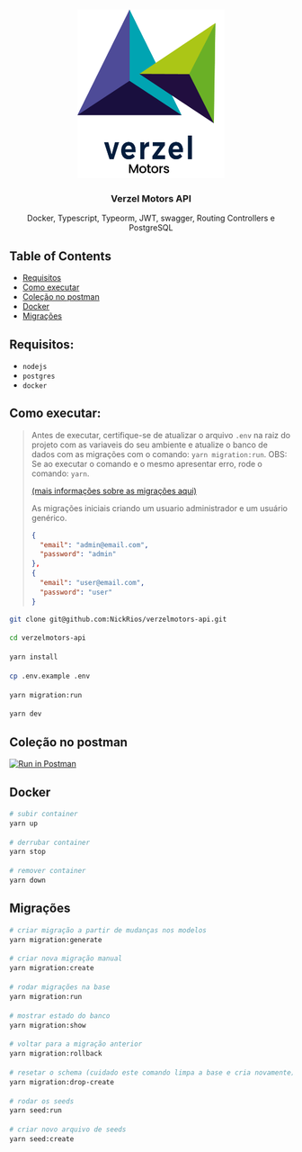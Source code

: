 <br />
<p align="center">
  <a href="https://github.com/NickRios/verzelmotors-api">
    <img src="./assets/Logo.png" alt="Logo" height="300">
  </a>

  <h3 align="center">Verzel Motors API</h3>

  <p align="center">
    Docker, Typescript, Typeorm, JWT, swagger, Routing Controllers e PostgreSQL
    <br />
  </p>
</p>

## Table of Contents

- [Requisitos](#requisitos)
- [Como executar](#como-executar)
- [Coleção no postman](#coleção-no-postman)
- [Docker](#docker)
- [Migrações](#migrações)

## Requisitos:

- `nodejs`
- `postgres`
- `docker`

## Como executar:

> Antes de executar, certifique-se de atualizar o arquivo `.env` na raiz do projeto com as variaveis do seu ambiente e atualize o banco de dados com as migrações com o comando: `yarn migration:run`. OBS: Se ao executar o comando e o mesmo apresentar erro, rode o comando: `yarn`.
>
> [(mais informações sobre as migrações aqui)](#migrações)
>
> As migrações iniciais criando um usuario administrador e um usuário genérico.
>
> ```json
> {
>   "email": "admin@email.com",
>   "password": "admin"
> },
> {
>   "email": "user@email.com",
>   "password": "user"
> }
> ```

```sh
git clone git@github.com:NickRios/verzelmotors-api.git

cd verzelmotors-api

yarn install

cp .env.example .env

yarn migration:run

yarn dev
```

## Coleção no postman

[![Run in Postman](https://run.pstmn.io/button.svg)](https://www.getpostman.com/collections/2232e822bc7e0a7a2ca8)

## Docker

```sh
# subir container
yarn up

# derrubar container
yarn stop

# remover container
yarn down
```

## Migrações

```sh
# criar migração a partir de mudanças nos modelos
yarn migration:generate

# criar nova migração manual
yarn migration:create

# rodar migrações na base
yarn migration:run

# mostrar estado do banco
yarn migration:show

# voltar para a migração anterior
yarn migration:rollback

# resetar o schema (cuidado este comando limpa a base e cria novamente)
yarn migration:drop-create

# rodar os seeds
yarn seed:run

# criar novo arquivo de seeds
yarn seed:create
```
